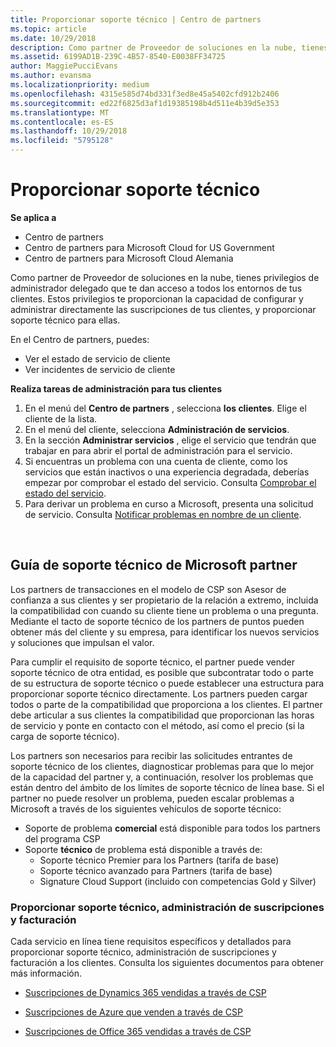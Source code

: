 ```yaml
---
title: Proporcionar soporte técnico | Centro de partners
ms.topic: article
ms.date: 10/29/2018
description: Como partner de Proveedor de soluciones en la nube, tienes privilegios de administrador delegado que te dan acceso a todos los entornos de tus clientes.
ms.assetid: 6199AD1B-239C-4B57-8540-E0038FF34725
author: MaggiePucciEvans
ms.author: evansma
ms.localizationpriority: medium
ms.openlocfilehash: 4315e585d74bd331f3ed8e45a5402cfd912b2406
ms.sourcegitcommit: ed22f6825d3af1d19385198b4d511e4b39d5e353
ms.translationtype: MT
ms.contentlocale: es-ES
ms.lasthandoff: 10/29/2018
ms.locfileid: "5795128"
---
```

# <a name="provide-technical-support"></a>Proporcionar soporte técnico

**Se aplica a**

-  Centro de partners
-  Centro de partners para Microsoft Cloud for US Government
-  Centro de partners para Microsoft Cloud Alemania

Como partner de Proveedor de soluciones en la nube, tienes privilegios de administrador delegado que te dan acceso a todos los entornos de tus clientes. Estos privilegios te proporcionan la capacidad de configurar y administrar directamente las suscripciones de tus clientes, y proporcionar soporte técnico para ellas.

En el Centro de partners, puedes:

-   Ver el estado de servicio de cliente
-   Ver incidentes de servicio de cliente

**Realiza tareas de administración para tus clientes**

1.  En el menú del **Centro de partners** , selecciona **los clientes**. Elige el cliente de la lista.
2.  En el menú del cliente, selecciona **Administración de servicios**.
3.  En la sección **Administrar servicios** , elige el servicio que tendrán que trabajar en para abrir el portal de administración para el servicio.
4.  Si encuentras un problema con una cuenta de cliente, como los servicios que están inactivos o una experiencia degradada, deberías empezar por comprobar el estado del servicio. Consulta [Comprobar el estado del servicio](check-service-health.md).
5.  Para derivar un problema en curso a Microsoft, presenta una solicitud de servicio. Consulta [Notificar problemas en nombre de un cliente](report-problems-on-behalf-of-a-customer.md).

 
## <a name="microsoft-partner-support-guidance"></a>Guía de soporte técnico de Microsoft partner

Los partners de transacciones en el modelo de CSP son Asesor de confianza a sus clientes y ser propietario de la relación a extremo, incluida la compatibilidad con cuando su cliente tiene un problema o una pregunta. Mediante el tacto de soporte técnico de los partners de puntos pueden obtener más del cliente y su empresa, para identificar los nuevos servicios y soluciones que impulsan el valor.

Para cumplir el requisito de soporte técnico, el partner puede vender soporte técnico de otra entidad, es posible que subcontratar todo o parte de su estructura de soporte técnico o puede establecer una estructura para proporcionar soporte técnico directamente.  Los partners pueden cargar todos o parte de la compatibilidad que proporciona a los clientes. El partner debe articular a sus clientes la compatibilidad que proporcionan las horas de servicio y ponte en contacto con el método, así como el precio (si la carga de soporte técnico). 

Los partners son necesarios para recibir las solicitudes entrantes de soporte técnico de los clientes, diagnosticar problemas para que lo mejor de la capacidad del partner y, a continuación, resolver los problemas que están dentro del ámbito de los límites de soporte técnico de línea base. Si el partner no puede resolver un problema, pueden escalar problemas a Microsoft a través de los siguientes vehículos de soporte técnico:

- Soporte de problema **comercial** está disponible para todos los partners del programa CSP
-   Soporte **técnico** de problema está disponible a través de:
    -   Soporte técnico Premier para los Partners (tarifa de base)
    -   Soporte técnico avanzado para Partners (tarifa de base)
    -   Signature Cloud Support (incluido con competencias Gold y Silver)

### <a name="providing-billing-subscription-management-and-technical-support"></a>Proporcionar soporte técnico, administración de suscripciones y facturación 

Cada servicio en línea tiene requisitos específicos y detallados para proporcionar soporte técnico, administración de suscripciones y facturación a los clientes. Consulta los siguientes documentos para obtener más información.

-   [Suscripciones de Dynamics 365 vendidas a través de CSP](https://www.microsoftpartnercommunity.com/t5/CSP/Microsoft-Partner-Support-Guidance/m-p/5262#M30)

-   [Suscripciones de Azure que venden a través de CSP](https://www.microsoftpartnercommunity.com/t5/CSP/Microsoft-Partner-Support-Guidance/m-p/5263#M31)

-   [Suscripciones de Office 365 vendidas a través de CSP](https://www.microsoftpartnercommunity.com/t5/CSP/Microsoft-Partner-Support-Guidance/m-p/5264#M32)
 



